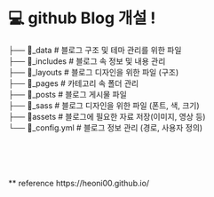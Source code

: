 # 💻 github Blog 개설 !


├── 📁_data                      # 블로그 구조 및 테마 관리를 위한 파일<br>
├── 📁_includes                  # 블로그 속 정보 및 내용 관리<br>
├── 📁_layouts                   # 블로그 디자인을 위한 파일 (구조)<br>
├── 📁_pages                     # 카테고리 속 폴더 관리<br>
├── 📁_posts                     # 블로그 게시물 파일<br>
├── 📁_sass                      # 블로그 디자인을 위한 파일 (폰트, 색, 크기)<br>
├── 📁assets                     # 블로그에 필요한 자료 저장(이미지, 영상 등)<br>
└── 📝_config.yml                # 블로그 정보 관리 (경로, 사용자 정의)<br>

<br>
<br>
<br>
<br>
** reference
https://heoni00.github.io/
